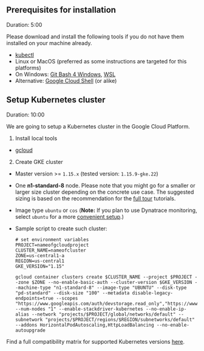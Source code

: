 
## Prerequisites for installation
Duration: 5:00

Please download and install the following tools if you do not have them installed on your machine already.

- [kubectl](https://kubernetes.io/docs/tasks/tools/install-kubectl/)
- Linux or MacOS (preferred as some instructions are targeted for this platforms)
- On Windows: [Git Bash 4 Windows](https://gitforwindows.org/), [WSL](https://docs.microsoft.com/en-us/windows/wsl/install-win10)
- Alternative: [Google Cloud Shell](https://cloud.google.com/shell) (or alike)

## Setup Kubernetes cluster
Duration: 10:00

We are going to setup a Kubernetes cluster in the Google Cloud Platform.

1. Install local tools
  - [gcloud](https://cloud.google.com/sdk/gcloud/)

2. Create GKE cluster
  - Master version >= `1.15.x` (tested version: `1.15.9-gke.22`)
  - One **n1-standard-8** node. Please note that you might go for a smaller or larger size cluster depending on the concrete use case. The suggested sizing is based on the recommendation for the [full tour](../../?cat=full-tour) tutorials.
  - Image type `ubuntu` or `cos` (**Note:** If you plan to use Dynatrace monitoring, select `ubuntu` for a more [convenient setup](https://keptn.sh/docs/0.7.x/monitoring/dynatrace/install/#notes).)
  - Sample script to create such cluster:

    ```
    # set environment variables
    PROJECT=nameofgcloudproject
    CLUSTER_NAME=nameofcluster
    ZONE=us-central1-a
    REGION=us-central1
    GKE_VERSION="1.15"
    ```

    ```
    gcloud container clusters create $CLUSTER_NAME --project $PROJECT --zone $ZONE --no-enable-basic-auth --cluster-version $GKE_VERSION --machine-type "n1-standard-8" --image-type "UBUNTU" --disk-type "pd-standard" --disk-size "100" --metadata disable-legacy-endpoints=true --scopes "https://www.googleapis.com/auth/devstorage.read_only","https://www.googleapis.com/auth/logging.write","https://www.googleapis.com/auth/monitoring","https://www.googleapis.com/auth/servicecontrol","https://www.googleapis.com/auth/service.management.readonly","https://www.googleapis.com/auth/trace.append" --num-nodes "1" --enable-stackdriver-kubernetes --no-enable-ip-alias --network "projects/$PROJECT/global/networks/default" --subnetwork "projects/$PROJECT/regions/$REGION/subnetworks/default" --addons HorizontalPodAutoscaling,HttpLoadBalancing --no-enable-autoupgrade
    ```

Find a full compatibility matrix for supported Kubernetes versions [here](https://keptn.sh/docs/0.7.x/operate/k8s_support/).
